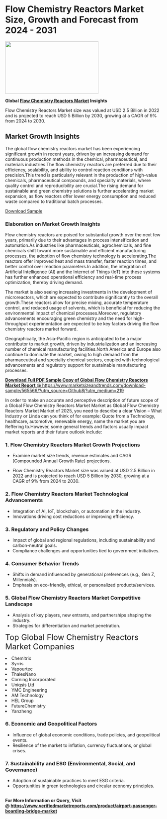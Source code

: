 <H1>Flow Chemistry Reactors Market Size, Growth and Forecast from 2024 - 2031</H1><img class="aligncenter size-medium wp-image-584254" src="https://thirdeyenews.in/wp-content/uploads/2024/09/Global-Market-Research-300x168.jpeg" alt="" width="300" height="168" /><p><strong>Global&nbsp;<a href="https://www.marketsizeandtrends.com/download-sample/565566/?utm_source=Github8j?utm_medium=219">Flow Chemistry Reactors Market</a> Insights</strong></p><p>Flow Chemistry Reactors Market size was valued at USD 2.5 Billion in 2022 and is projected to reach USD 5 Billion by 2030, growing at a CAGR of 9% from 2024 to 2030.</p><p><h2>Market Growth Insights</h2> <p>The global flow chemistry reactors market has been experiencing significant growth in recent years, driven by an increasing demand for continuous production methods in the chemical, pharmaceutical, and materials industries.The flow chemistry reactors are preferred due to their efficiency, scalability, and ability to control reaction conditions with precision.This trend is particularly relevant in the production of high-value chemicals, pharmaceutical compounds, and specialty materials, where quality control and reproducibility are crucial.The rising demand for sustainable and green chemistry solutions is further accelerating market expansion, as flow reactors offer lower energy consumption and reduced waste compared to traditional batch processes.</p> <p><a href="sample_download_link">Download Sample</a></p> <h3>Elaboration on Market Growth Insights</h3> <p>Flow chemistry reactors are poised for substantial growth over the next few years, primarily due to their advantages in process intensification and automation.As industries like pharmaceuticals, agrochemicals, and fine chemicals shift toward more sustainable and efficient manufacturing processes, the adoption of flow chemistry technology is accelerating.The reactors offer improved heat and mass transfer, faster reaction times, and better control over reaction parameters.In addition, the integration of Artificial Intelligence (AI) and the Internet of Things (IoT) into these systems has further enhanced operational efficiency and real-time process optimization, thereby driving demand.</p> <p>The market is also seeing increasing investments in the development of microreactors, which are expected to contribute significantly to the overall growth.These reactors allow for precise mixing, accurate temperature control, and reduced usage of solvents, which is beneficial for reducing the environmental impact of chemical processes.Moreover, regulatory advancements encouraging green chemistry and the need for high-throughput experimentation are expected to be key factors driving the flow chemistry reactors market forward.</p> <p>Geographically, the Asia-Pacific region is anticipated to be a major contributor to market growth, driven by industrialization and an increasing number of chemical manufacturing facilities.North America and Europe also continue to dominate the market, owing to high demand from the pharmaceutical and specialty chemical sectors, coupled with technological advancements and regulatory support for sustainable manufacturing processes.</p> <p><a href="more_details_link"></p><p><span class=""><strong>Download Full PDF Sample Copy of Global Flow Chemistry Reactors Market Report</strong> @ <a href="https://www.marketsizeandtrends.com/download-sample/565566/?utm_source=Github8j?utm_medium=219" target="_blank">https://www.marketsizeandtrends.com/download-sample/565566/?utm_source=Github8j?utm_medium=219</a></span></p><p>In order to make an accurate and perceptive description of future scope of a Global&nbsp;Flow Chemistry Reactors Market Market as Global&nbsp;Flow Chemistry Reactors Market Market of 2025, you need to describe a clear Vision &ndash; What Industry or Linda can you think of for example: Quote from a Technology, healthcare, automotive, renewable energy, name the market you are Reffering to.However, some general trends and factors usually impact market reports and their future outlook include:</p><h3>1.&nbsp;<strong>Flow Chemistry Reactors Market Growth Projections</strong></h3><ul><li>Examine market size trends, revenue estimates and CAGR (Compounded Annual Growth Rate) projections.</li><li><p>Flow Chemistry Reactors Market size was valued at USD 2.5 Billion in 2022 and is projected to reach USD 5 Billion by 2030, growing at a CAGR of 9% from 2024 to 2030.</p></li></ul><h3>2.&nbsp;<strong>Flow Chemistry Reactors Market Technological Advancements</strong></h3><ul><li>Integration of AI, IoT, blockchain, or automation in the industry.</li><li>Innovations driving cost reductions or improving efficiency.</li></ul><h3>3.&nbsp;<strong>Regulatory and Policy Changes</strong></h3><ul><li>Impact of global and regional regulations, including sustainability and carbon-neutral goals.</li><li>Compliance challenges and opportunities tied to government initiatives.</li></ul><h3>4.&nbsp;<strong>Consumer Behavior Trends</strong></h3><ul><li>Shifts in demand influenced by generational preferences (e.g., Gen Z, Millennials).</li><li>Emphasis on eco-friendly, ethical, or personalized products/services.</li></ul><h3>5.&nbsp;<strong>Global Flow Chemistry Reactors Market Competitive Landscape</strong></h3><ul><li>Analysis of key players, new entrants, and partnerships shaping the industry.</li><li>Strategies for differentiation and market penetration.</li></ul><p data-pm-slice="1 1 []"><span style="color: inherit; font-family: inherit; font-size: 25px;">Top Global Flow Chemistry Reactors Market Companies</span></p><div class="" data-test-id=""><p><li>Chemitrix</li><li> Syrris</li><li> Vapourtec</li><li> ThalesNano</li><li> Corning Incorporated</li><li> Uniqsis Ltd</li><li> YMC Engineering</li><li> AM Technology</li><li> HEL Group</li><li> FutureChemistry</li><li> Yanzheng</li></p></div><h3>6.&nbsp;<strong>Economic and Geopolitical Factors</strong></h3><ul><li>Influence of global economic conditions, trade policies, and geopolitical events.</li><li>Resilience of the market to inflation, currency fluctuations, or global crises.</li></ul><h3>7.&nbsp;<strong>Sustainability and ESG (Environmental, Social, and Governance)</strong></h3><ul><li>Adoption of sustainable practices to meet ESG criteria.</li><li>Opportunities in green technologies and circular economy principles.</li></ul><h2><strong style="font-size: 14px;">For More Information or Query, Visit @&nbsp;</strong><a style="background-color: #ffffff; font-size: 14px;" href="https://www.marketsizeandtrends.com/report/flow-chemistry-reactors-market/" target="_blank">https://www.verifiedmarketreports.com/product/airport-passenger-boarding-bridge-market</a></h2>